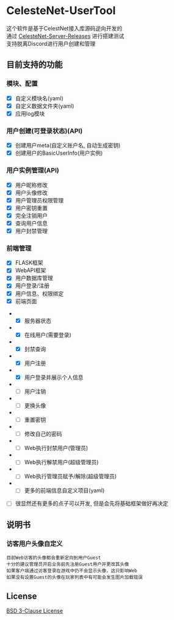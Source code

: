 # CelesteNet-UserTool
这个软件是基于CelestNet接入库源码逆向开发的  
通过 [CelesteNet-Server-Releases](https://github.com/0x0ade/CelesteNet/releases) 进行搭建测试  
支持脱离Discord进行用户创建和管理
## 目前支持的功能
### 模块、配置
- [x] 自定义模块名(yaml)
- [x] 自定义数据文件夹(yaml)
- [x] 应用log模块
### 用户创建(可登录状态)(API)
- [x] 创建用户meta(自定义账户名, 自动生成密钥)
- [x] 创建用户的BasicUserInfo(用户实例)
### 用户实例管理(API)
- [x] 用户昵称修改
- [x] 用户头像修改
- [x] 用户管理员权限管理
- [x] 用户密钥重置
- [x] 完全注销用户
- [x] 查询用户信息
- [x] 用户封禁管理
### 前端管理
- [x] FLASK框架
- [x] WebAPI框架
- [x] 用户数据库管理
- [x] 用户登录/注册
- [x] 用户信息、权限绑定
- [x] 前端页面
- - [x] 服务器状态
- - [x] 在线用户(需要登录)
- - [x] 封禁查询
- - [x] 用户注册
- - [x] 用户登录并展示个人信息
- - [ ] 用户注销
- - [ ] 更换头像
- - [ ] 重置密钥
- - [ ] 修改自己的密码
- - [ ] Web执行封禁用户(管理员)
- - [ ] Web执行解禁用户(超级管理员)
- - [ ] Web执行管理员赋予/解除(超级管理员)
- - [ ] 更多的前端信息自定义项目(yaml)
- [ ] 很显然还有更多的点子可以开发, 但是会先将基础框架做好再决定
## 说明书
### 访客用户头像自定义
```
目前Web访客的头像都会重新定向到用户Guest
十分的建议管理员开启业务前先注册Guest用户并更改其头像
如果客户端通过访客登录在游戏中仍不会显示头像，这只影响Web
如果没有设置Guest的头像在玩家列表中有可能会发生图片加载错误
```
## License
[BSD 3-Clause License](./LICENSE)